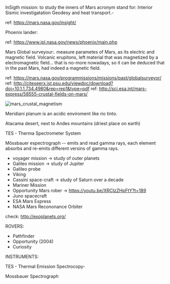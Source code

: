 


InSigth mission: to study the inners of Mars
acronym stand for: Interior  Sismic investigatation Geodesy and heat transport.-

ref: https://mars.nasa.gov/insight/

Phoenix lander:  

ref: https://www.jpl.nasa.gov/news/phoenix/main.php

Mars Global surveyour:.  measure parametes of Mars, as its electric and magnetic field. Volcanic erupitons, left material that was 
magnetized by a electromagnetic field... that is no-more nowadays, so it can be deduced that in the past Mars, had indeed a magnetic
field.

ref: https://mars.nasa.gov/programmissions/missions/past/globalsurveyor/
ref: http://citeseerx.ist.psu.edu/viewdoc/download?doi=10.1.1.734.4980&rep=rep1&type=pdf
ref: http://sci.esa.int/mars-express/58555-crustal-fields-on-mars/

![mars_crustal_magnetism](http://sci.esa.int/science-e-media/img/bb/135896main_pnas_102_42_connerney_fig1_625w.jpg)


Meridiani planum is an acidic enviroment like rio tinto.

Atacama desert, next to Andes mountains (driest place on earth)

TES - Therma Spectrometer System

Mössbauer espectrograph -- emits and read gamma rays, each element absorbs and re-emits different versins of gamma rays.

- voyager mission -> study of outer planets
- Galileo mission -> study of Jupiter
- Galileo probe
- Viking
- Cassini space-craft -> study of Saturn over a decade
- Mariner Mission
- Opportunity Mars rober -> https://youtu.be/XRCIzZHpFtY?t=189
- Juno spacecraft
- ESA Mars Express
- NASA Mars Recononance Orbiter

   
check:  http://exoplanets.org/

ROVERS:

- Pathfinder
- Opportunity (2004)
- Curiosity



INSTRUMENTS:

TES - Thermal Emission Spectrocopy-

Mossbauer Spectrograph
